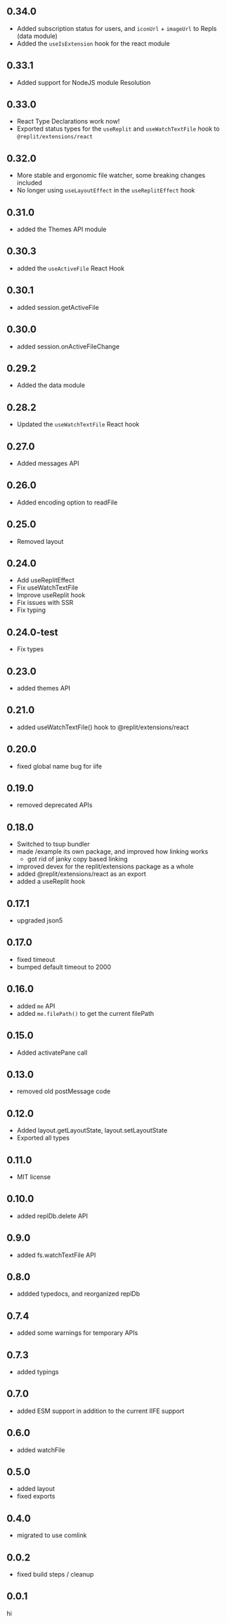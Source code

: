 ## 0.34.0

 - Added subscription status for users, and `iconUrl` + `imageUrl` to Repls (data module)
 - Added the `useIsExtension` hook for the react module

## 0.33.1

- Added support for NodeJS module Resolution

## 0.33.0

- React Type Declarations work now!
- Exported status types for the `useReplit` and `useWatchTextFile` hook to `@replit/extensions/react`

## 0.32.0

- More stable and ergonomic file watcher, some breaking changes included
- No longer using `useLayoutEffect` in the `useReplitEffect` hook

## 0.31.0

- added the Themes API module

## 0.30.3

- added the `useActiveFile` React Hook

## 0.30.1

- added session.getActiveFile

## 0.30.0

- added session.onActiveFileChange

## 0.29.2

- Added the data module

## 0.28.2

- Updated the `useWatchTextFile` React hook

## 0.27.0

- Added messages API

## 0.26.0

- Added encoding option to readFile

## 0.25.0

- Removed layout

## 0.24.0

- Add useReplitEffect
- Fix useWatchTextFile
- Improve useReplit hook
- Fix issues with SSR
- Fix typing

## 0.24.0-test

- Fix types

## 0.23.0

- added themes API

## 0.21.0

- added useWatchTextFile() hook to @replit/extensions/react

## 0.20.0

- fixed global name bug for iife

## 0.19.0

- removed deprecated APIs

## 0.18.0

- Switched to tsup bundler
- made /example its own package, and improved how linking works
  - got rid of janky copy based linking
- improved devex for the replit/extensions package as a whole
- added @replit/extensions/react as an export
- added a useReplit hook

## 0.17.1

- upgraded json5

## 0.17.0

- fixed timeout
- bumped default timeout to 2000

## 0.16.0

- added `me` API
- added `me.filePath()` to get the current filePath

## 0.15.0

- Added activatePane call

## 0.13.0

- removed old postMessage code

## 0.12.0

- Added layout.getLayoutState, layout.setLayoutState
- Exported all types

## 0.11.0

- MIT license

## 0.10.0

- added replDb.delete API

## 0.9.0

- added fs.watchTextFile API

## 0.8.0

- addded typedocs, and reorganized replDb

## 0.7.4

- added some warnings for temporary APIs

## 0.7.3

- added typings

## 0.7.0

- added ESM support in addition to the current IIFE support

## 0.6.0

- added watchFile

## 0.5.0

- added layout
- fixed exports

## 0.4.0

- migrated to use comlink

## 0.0.2

- fixed build steps / cleanup

## 0.0.1

hi
